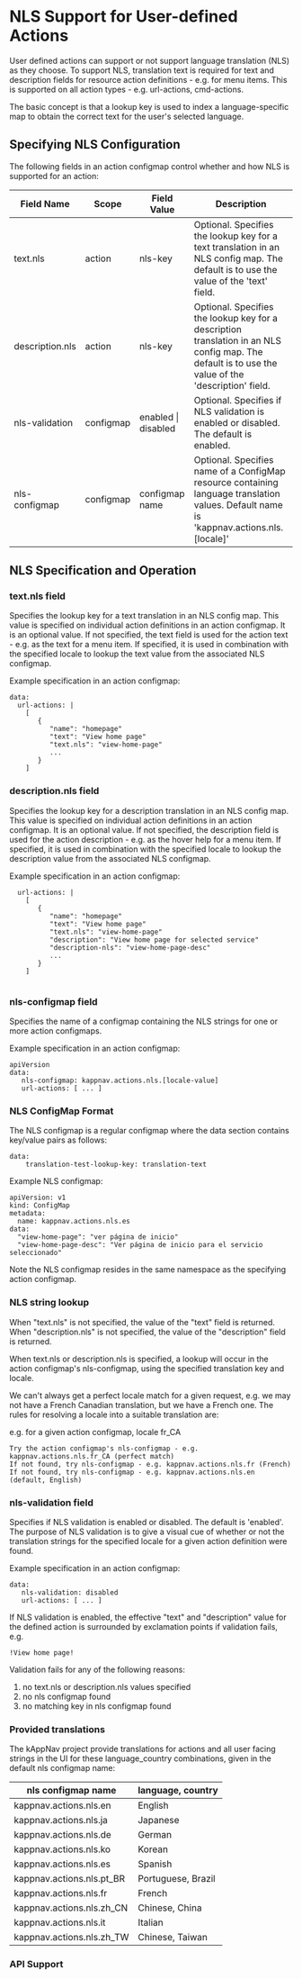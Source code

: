 # NLS Support for User-defined Actions

User defined actions can support or not support language translation (NLS) as they choose. To support NLS, translation text is required for text and description fields for resource action definitions - e.g. for menu items.  This is supported on all action types - e.g. url-actions, cmd-actions. 

The basic concept is that a lookup key is used to index a language-specific map to obtain the correct text for the user's selected language. 

## Specifying NLS Configuration

The following fields in an action configmap control whether and how NLS is supported for an action: 

| Field Name      | Scope      | Field Value | Description | 
|-----------------|------------|-------------|-------------|
| text.nls        | action     | nls-key     | Optional. Specifies the lookup key for a text translation in an NLS config map. The default is to use the value of the 'text' field. |
| description.nls | action     | nls-key     | Optional. Specifies the lookup key for a description translation in an NLS config map. The default is to use the value of the 'description' field. |
| nls-validation  | configmap  | enabled \| disabled | Optional. Specifies if NLS validation is enabled or disabled. The default is enabled. | 
| nls-configmap   | configmap  | configmap name | Optional. Specifies name of a ConfigMap resource containing language translation values. Default name is 'kappnav.actions.nls.[locale]' |

##  NLS Specification and Operation

### text.nls field

Specifies the lookup key for a text translation in an NLS config map. This value is specified on individual action definitions in an action configmap. It is an optional value.  If not specified, the text field is used for the action text - e.g. as the text for a menu item.  If specified, it is used in combination with the specified locale to lookup the text value from the associated NLS configmap. 

Example specification in an action configmap: 

```
data:
  url-actions: | 
    [
       {
          "name": "homepage"
          "text": "View home page" 
          "text.nls": "view-home-page"
          ...   
       }
    ]
```


### description.nls field 

Specifies the lookup key for a description translation in an NLS config map. This value is specified on individual action definitions in an action configmap. It is an optional value.  If not specified, the description field is used for the action description - e.g. as the hover help for a menu item.  If specified, it is used in combination with the specified locale to lookup the description value from the associated NLS configmap. 

Example specification in an action configmap: 
 
```
  url-actions: | 
    [
       {
          "name": "homepage"
          "text": "View home page" 
          "text.nls": "view-home-page"
          "description": "View home page for selected service"
          "description-nls": "view-home-page-desc"
          ...   
       }
    ]
    
```

### nls-configmap field 

Specifies the name of a configmap containing the NLS strings for one or more action configmaps. 

Example specification in an action configmap: 

```
apiVersion
data: 
   nls-configmap: kappnav.actions.nls.[locale-value]
   url-actions: [ ... ]
```

### NLS ConfigMap Format

The NLS configmap is a regular configmap where the data section contains key/value pairs as follows: 

```
data: 
    translation-test-lookup-key: translation-text
```

Example NLS configmap:

```
apiVersion: v1
kind: ConfigMap
metadata:
  name: kappnav.actions.nls.es
data: 
  "view-home-page": "ver página de inicio"
  "view-home-page-desc": "Ver página de inicio para el servicio seleccionado"
```

Note the NLS configmap resides in the same namespace as the specifying action configmap.  

### NLS string lookup

When "text.nls" is not specified, the value of the "text" field is returned. When "description.nls" is not specified, the value of the "description" field is returned. 

When text.nls or description.nls is specified, a lookup will occur in the action configmap's nls-configmap, using the specified translation key and locale.  

We can't always get a perfect locale match for a given request, e.g. we may not have a French Canadian translation, but we have a French one. The rules for resolving a locale into a suitable translation are:

e.g. for a given action configmap, locale fr_CA

```
Try the action configmap's nls-configmap - e.g. kappnav.actions.nls.fr_CA (perfect match)
If not found, try nls-configmap - e.g. kappnav.actions.nls.fr (French)
If not found, try nls-configmap - e.g. kappnav.actions.nls.en (default, English)
```

### nls-validation field 

Specifies if NLS validation is enabled or disabled. The default is 'enabled'. The purpose of NLS validation is to give a visual cue of whether or not the translation strings for the specified locale for a given action definition were found. 

Example specification in an action configmap: 

```
data: 
   nls-validation: disabled 
   url-actions: [ ... ]
```

If NLS validation is enabled, the effective "text" and "description" value for the defined action is surrounded by exclamation points if validation fails, e.g. 

```
!View home page!
```

Validation fails for any of the following reasons: 

1. no text.nls or description.nls values specified
1. no nls configmap found
1. no matching key in nls configmap found

### Provided translations 

The kAppNav project provide translations for actions and all user facing strings in the UI for these language_country combinations, given in the default nls configmap name: 

| nls configmap name | language, country | 
|--------------------|-------------------|
| kappnav.actions.nls.en | English	|	
| kappnav.actions.nls.ja | Japanese |
| kappnav.actions.nls.de | German |
| kappnav.actions.nls.ko | Korean |
| kappnav.actions.nls.es | Spanish	|	
| kappnav.actions.nls.pt_BR | Portuguese, Brazil |
| kappnav.actions.nls.fr | French		|
| kappnav.actions.nls.zh_CN | Chinese, China |
| kappnav.actions.nls.it | Italian |
| kappnav.actions.nls.zh_TW | Chinese, Taiwan |

### API Support 

